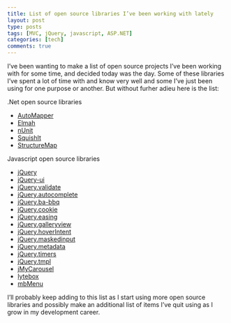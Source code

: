 ```yaml
---
title: List of open source libraries I’ve been working with lately
layout: post
type: posts
tags: [MVC, jQuery, javascript, ASP.NET]
categories: [tech]
comments: true
---
```


I’ve been wanting to make a list of open source projects I’ve been working with for some time, and decided today was the day.  Some of these libraries I’ve spent a lot of time with and know very well and some I’ve just been using for one purpose or another.  But without furher adieu here is the list:

.Net open source libraries

+ [AutoMapper](http://automapper.codeplex.com/)
+ [Elmah](https://code.google.com/p/elmah/)
+ [nUnit](http://www.nunit.org/)
+ [SquishIt](http://www.codethinked.com/SquishIt-The-Friendly-ASPNET-JavaScript-and-CSS-Squisher)
+ [StructureMap](http://docs.structuremap.net/)

Javascript open source libraries

+ [jQuery](http://jquery.com/)
+ [jQuery-ui](http://jqueryui.com/)
+ [jQuery.validate](http://learn.jquery.com/Plugins/validation)
+ [jQuery.autocomplete](http://jqueryui.com/autocomplete/)
+ [jQuery.ba-bbq](http://benalman.com/projects/jquery-bbq-plugin/)
+ [jQuery.cookie](http://archive.plugins.jquery.com/project/Cookie)
+ [jQuery.easing](http://archive.plugins.jquery.com/project/Easing)
+ [jQuery.galleryview](http://archive.plugins.jquery.com/project/galleryview)
+ [jQuery.hoverIntent](http://archive.plugins.jquery.com/project/hoverIntent)
+ [jQuery.maskedinput](http://archive.plugins.jquery.com/project/maskedinput)
+ [jQuery.metadata](http://archive.plugins.jquery.com/project/metadata)
+ [jQuery.timers](http://archive.plugins.jquery.com/project/timers)
+ [jQuery.tmpl](http://api.jquery.com/tmpl/)
+ [jMyCarousel](http://archive.plugins.jquery.com/project/jMyCarousel)
+ [lytebox](http://dolem.com/lytebox/)
+ [mbMenu](http://archive.plugins.jquery.com/project/mbMenu)

I’ll probably keep adding to this list as I start using more open source libraries and possibly make an additional list of items I’ve quit using as I grow in my development career.